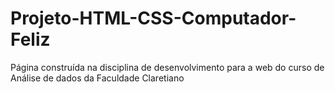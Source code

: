 # Projeto-HTML-CSS-Computador-Feliz
Página construída na disciplina de desenvolvimento para a web do curso de Análise de dados da Faculdade Claretiano
